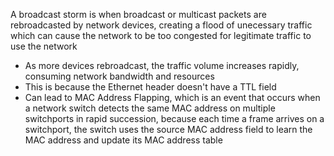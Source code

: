 A broadcast storm is when broadcast or multicast packets are rebroadcasted by network devices, creating a flood of unecessary traffic which can cause the network to be too congested for legitimate traffic to use the network

* As more devices rebroadcast, the traffic volume increases rapidly, consuming network bandwidth and resources
* This is because the Ethernet header doesn't have a TTL field
* Can lead to MAC Address Flapping, which is an event that occurs when a network switch detects the same MAC address on multiple switchports in rapid succession, because each time a frame arrives on a switchport, the switch uses the source MAC address field to learn the MAC address and update its MAC address table
